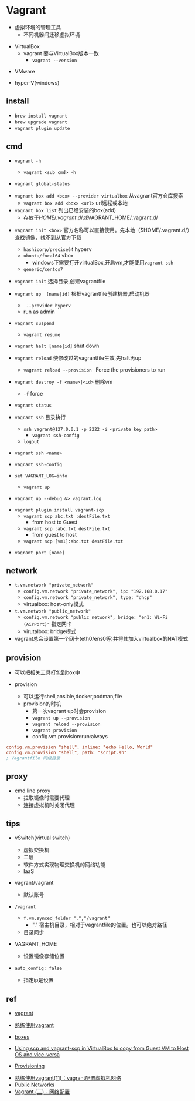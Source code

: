# Vagrant

+ 虚拟环境的管理工具
    + 不同机器间迁移虚拟环境
<!-- prerequisite -->
+ VirtualBox
    + vagrant 要与VirtualBox版本一致
        + `vagrant --version`
<!-- or -->
+ VMware
<!-- or -->
+ hyper-V(windows)

## install

+ `brew install vagrant`
+ `brew upgrade vagrant`
+ `vagrant plugin update`

## cmd

+ `vagrant -h`
    + `vagrant <sub cmd> -h`

+ `vagrant global-status`

<!-- 管理box，box相当于镜像 -->
+ `vagrant box add <box> --provider virtualbox`  从vagrant官方仓库搜索
    + `vagrant box add <box> <url>` url远程或本地
+ `vagrant box list` 列出已经安装的box(add)
    + 存放于$HOME/.vagrant.d/或$VAGRANT_HOME/.vagrant.d/

<!-- 安装vm -->
+ `vagrant init <box>` <box> 官方名称可以直接使用。先本地（$HOME/.vagrant.d/）查找镜像，找不到从官方下载
    + `hashicorp/precise64`  hyperv
    + `ubuntu/focal64` vbox
        + windows下需要打开virtualBox,开启vm,才能使用`vagrant ssh`
    + `generic/centos7`
+ `vagrant init` 选择目录,创建vagrantfile

+ `vagrant up  [name|id]` 根据vagrantfile创建机器,启动机器
    + ` --provider hyperv`
    + run as admin

<!-- operation -->
<!-- 目录下运行 -->
+ `vagrant suspend`
    + `vagrant resume`
+ `vagrant halt [name|id]` shut down

+ `vagrant reload` 使修改过的vagrantfile生效,先halt再up
    + `vagrant reload --provision ` Force the provisioners to run

+ `vagrant destroy -f <name>|<id>` 删除vm
    +  `-f` force
+ `vagrant status` 


<!-- ssh, 进入镜像 -->
+ `vagrant ssh` 目录执行
    + `ssh vagrant@127.0.0.1 -p 2222 -i <private key path>`
        + `vagrant ssh-config`
    + `logout`

+ `vagrant ssh <name>`

+ `vagrant ssh-config`

<!-- debug -->
+ `set VAGRANT_LOG=info`
    + `vagrant up`

+ `vagrant up --debug &> vagrant.log`


<!-- plugins -->
+ `vagrant plugin install vagrant-scp`
    + `vagrant scp abc.txt :destFile.txt`
        + from host to Guest
    + `vagrant scp :abc.txt destFile.txt`
        + from guest to host
    + `vagrant scp [vm1]:abc.txt destFile.txt`


<!-- 网络 -->
+ `vagrant port [name]`



## network
+ `t.vm.network "private_network"`
    + `config.vm.network "private_network", ip: "192.168.0.17"`
    + `config.vm.network "private_network", type: "dhcp"`
    + virtualbox: host-only模式
+ `t.vm.network "public_network"`
    + `config.vm.network "public_network", bridge: "en1: Wi-Fi (AirPort)"` 指定网卡
    + virutalbox: bridge模式
+ vagrant总会设置第一个网卡(eth0/ens0等)并将其加入virtualbox的NAT模式


## provision

+ 可以把相关工具打包到box中

+ provision
    + 可以运行shell,ansible,docker,podman,file
    + provision的时机
        + 第一次vagrant up时会provision
        + `vagrant up --provision`
        + `vagrant reload --provision`
        + `vagrant provision`
        + config.vm.provision:run:always

```ini
config.vm.provision "shell", inline: "echo Hello, World"
config.vm.provision "shell", path: "script.sh"
; Vagrantfile 同级目录
```


## proxy
+ cmd line proxy
    + 拉取镜像时需要代理
    + 连接虚拟机时关闭代理





## tips

+ vSwitch(virtual switch)
    + 虚拟交换机
    + 二层
    + 软件方式实现物理交换机的网络功能
    + IaaS

+ vagrant/vagrant
    + 默认账号

+ `/vagrant`
    + `f.vm.synced_folder ".","/vagrant"`
        + "." 宿主机目录，相对于vagrantfile的位置。也可以绝对路径
    + 目录同步

+ VAGRANT_HOME
    + 设置镜像存储位置

+ `auto_config: false`
    + 指定ip是设置

## ref

+ [vagrant](https://www.vagrantup.com/docs/providers/hyperv)

+ [熟练使用vagrant](https://www.junmajinlong.com/virtual/index/#vagrant)

+ [boxes](https://app.vagrantup.com/boxes/search)

<!-- tips -->
+ [Using scp and vagrant-scp in VirtualBox to copy from Guest VM to Host OS and vice-versa](https://medium.com/@smartsplash/using-scp-and-vagrant-scp-in-virtualbox-to-copy-from-guest-vm-to-host-os-and-vice-versa-9d2c828b6197)

<!-- details -->
+ [Provisioning](https://www.vagrantup.com/docs/provisioning)

<!-- 网络 -->
+ [熟练使用vagrant(11)：vagrant配置虚拟机网络](https://www.junmajinlong.com/virtual/vagrant/vagrant_network/)
+ [Public Networks](https://www.vagrantup.com/docs/networking/public_network)
+ [Vagrant (三) - 网络配置](https://www.jianshu.com/p/a1bc23bc7892)